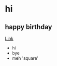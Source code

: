 # hi
## happy birthday
[Link](https://julieli334433.github.io/cse15l-lab-reports/index.html)
* hi
* bye
* meh
'square'
